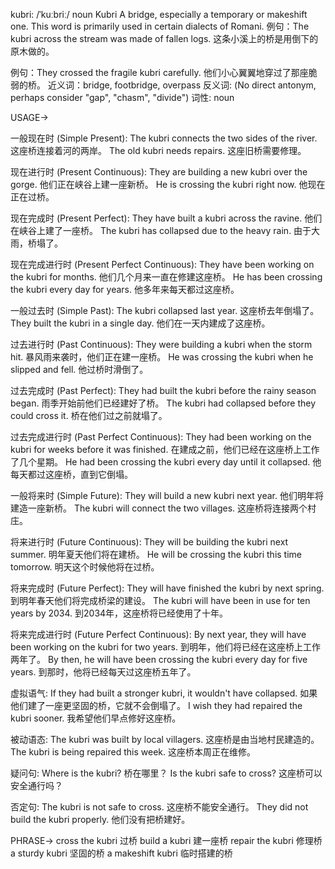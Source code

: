 kubri: /ˈkuːbriː/
noun
Kubri
A bridge, especially a temporary or makeshift one. This word is primarily used in certain dialects of Romani.
例句：The kubri across the stream was made of fallen logs.  这条小溪上的桥是用倒下的原木做的。

例句：They crossed the fragile kubri carefully.  他们小心翼翼地穿过了那座脆弱的桥。
近义词：bridge, footbridge, overpass
反义词: (No direct antonym, perhaps consider "gap", "chasm", "divide")
词性: noun


USAGE->

一般现在时 (Simple Present):
The kubri connects the two sides of the river. 这座桥连接着河的两岸。
The old kubri needs repairs.  这座旧桥需要修理。

现在进行时 (Present Continuous):
They are building a new kubri over the gorge.  他们正在峡谷上建一座新桥。
He is crossing the kubri right now. 他现在正在过桥。

现在完成时 (Present Perfect):
They have built a kubri across the ravine.  他们在峡谷上建了一座桥。
The kubri has collapsed due to the heavy rain.  由于大雨，桥塌了。

现在完成进行时 (Present Perfect Continuous):
They have been working on the kubri for months.  他们几个月来一直在修建这座桥。
He has been crossing the kubri every day for years.  他多年来每天都过这座桥。

一般过去时 (Simple Past):
The kubri collapsed last year.  这座桥去年倒塌了。
They built the kubri in a single day.  他们在一天内建成了这座桥。

过去进行时 (Past Continuous):
They were building a kubri when the storm hit.  暴风雨来袭时，他们正在建一座桥。
He was crossing the kubri when he slipped and fell.  他过桥时滑倒了。

过去完成时 (Past Perfect):
They had built the kubri before the rainy season began. 雨季开始前他们已经建好了桥。
The kubri had collapsed before they could cross it.  桥在他们过之前就塌了。

过去完成进行时 (Past Perfect Continuous):
They had been working on the kubri for weeks before it was finished.  在建成之前，他们已经在这座桥上工作了几个星期。
He had been crossing the kubri every day until it collapsed.  他每天都过这座桥，直到它倒塌。


一般将来时 (Simple Future):
They will build a new kubri next year. 他们明年将建造一座新桥。
The kubri will connect the two villages. 这座桥将连接两个村庄。


将来进行时 (Future Continuous):
They will be building the kubri next summer. 明年夏天他们将在建桥。
He will be crossing the kubri this time tomorrow. 明天这个时候他将在过桥。


将来完成时 (Future Perfect):
They will have finished the kubri by next spring.  到明年春天他们将完成桥梁的建设。
The kubri will have been in use for ten years by 2034. 到2034年，这座桥将已经使用了十年。


将来完成进行时 (Future Perfect Continuous):
By next year, they will have been working on the kubri for two years. 到明年，他们将已经在这座桥上工作两年了。
By then, he will have been crossing the kubri every day for five years. 到那时，他将已经每天过这座桥五年了。



虚拟语气:
If they had built a stronger kubri, it wouldn't have collapsed. 如果他们建了一座更坚固的桥，它就不会倒塌了。
I wish they had repaired the kubri sooner. 我希望他们早点修好这座桥。


被动语态:
The kubri was built by local villagers. 这座桥是由当地村民建造的。
The kubri is being repaired this week. 这座桥本周正在维修。


疑问句:
Where is the kubri? 桥在哪里？
Is the kubri safe to cross? 这座桥可以安全通行吗？


否定句:
The kubri is not safe to cross. 这座桥不能安全通行。
They did not build the kubri properly.  他们没有把桥建好。


PHRASE->
cross the kubri 过桥
build a kubri 建一座桥
repair the kubri 修理桥
a sturdy kubri 坚固的桥
a makeshift kubri  临时搭建的桥
